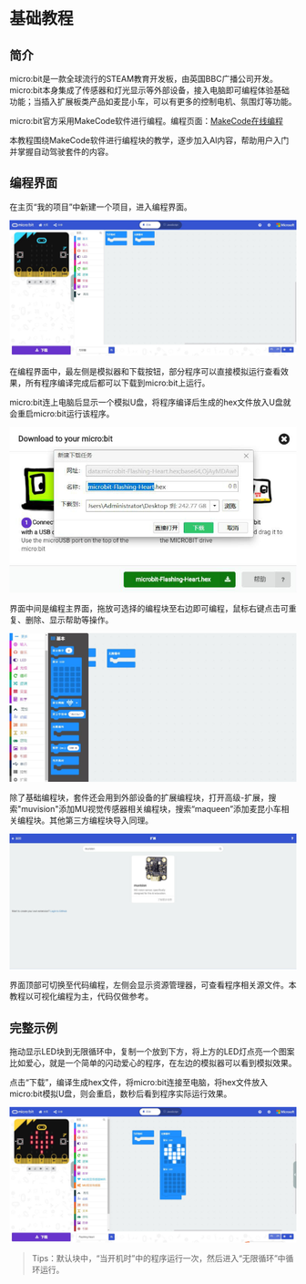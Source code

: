 # 基础教程

## 简介
micro:bit是一款全球流行的STEAM教育开发板，由英国BBC广播公司开发。
micro:bit本身集成了传感器和灯光显示等外部设备，接入电脑即可编程体验基础功能；当插入扩展板类产品如麦昆小车，可以有更多的控制电机、氛围灯等功能。

micro:bit官方采用MakeCode软件进行编程。编程页面：[MakeCode在线编程](https://makecode.microbit.org/#)

本教程围绕MakeCode软件进行编程块的教学，逐步加入AI内容，帮助用户入门并掌握自动驾驶套件的内容。

## 编程界面

在主页“我的项目”中新建一个项目，进入编程界面。

![](./images/basic/mainPage.jpg)

在编程界面中，最左侧是模拟器和下载按钮，部分程序可以直接模拟运行查看效果，所有程序编译完成后都可以下载到micro:bit上运行。

micro:bit连上电脑后显示一个模拟U盘，将程序编译后生成的hex文件放入U盘就会重启micro:bit运行该程序。

![](./images/basic/download.jpg)

界面中间是编程主界面，拖放可选择的编程块至右边即可编程，鼠标右键点击可重复、删除、显示帮助等操作。

![](./images/basic/blocks.jpg)

除了基础编程块，套件还会用到外部设备的扩展编程块，打开高级-扩展，搜索"muvision"添加MU视觉传感器相关编程块，搜索“maqueen”添加麦昆小车相关编程块。其他第三方编程块导入同理。

![](./images/basic/muvision.jpg)

界面顶部可切换至代码编程，左侧会显示资源管理器，可查看程序相关源文件。本教程以可视化编程为主，代码仅做参考。

## 完整示例

拖动显示LED块到无限循环中，复制一个放到下方，将上方的LED灯点亮一个图案比如爱心，就是一个简单的闪动爱心的程序，在左边的模拟器可以看到模拟效果。

点击“下载”，编译生成hex文件，将micro:bit连接至电脑，将hex文件放入micro:bit模拟U盘，则会重启，数秒后看到程序实际运行效果。

![](./images/basic/heartBeat.jpg)

> Tips：默认块中，“当开机时”中的程序运行一次，然后进入“无限循环”中循环运行。

